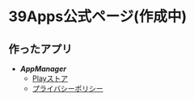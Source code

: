 # 39Apps公式ページ(作成中)

## 作ったアプリ

- ***AppManager***
   - [Playストア](https://play.google.com/store/apps/details?id=com.dev39apps.app_manager)  
   - [プライバシーポリシー](https://39apps.github.io/AppManeger/)
